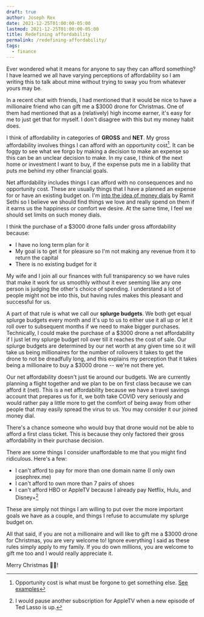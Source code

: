 ```yaml
---
draft: true
author: Joseph Rex
date: 2021-12-25T01:00:00-05:00
lastmod: 2021-12-25T01:00:00-05:00
title: Redefining affordability
permalink: /redefining-affordability/
tags:
  - finance
---
```


Ever wondered what it means for anyone to say they can afford something? I have learned we all have varying perceptions of affordability so I am writing this to talk about mine without trying to sway you from whatever yours may be.
<!--more-->

In a recent chat with friends, I had mentioned that it would be nice to have a millionaire friend who can gift me a $3000
drone for Christmas. One of them had mentioned that as a (relatively) high income earner, it's easy for me to just get
that for myself. I don't disagree with this but my money habit does.

I think of affordability in categories of **GROSS** and **NET**. My gross affordability involves things I can
afford with an opportunity cost[^1]. It can be foggy to see what we forgo by making a decision to make an expense
so this can be an unclear decision to make. In my case, I think of the next home or investment I want to buy, if the
expense puts me in a liability that puts me behind my other financial goals.

Net affordability includes things I can afford with no consequences and no opportunity cost.
These are usually things that I have a planned an expense for or have an existing budget on.
I'm [into the idea of money dials](/financial-architecture/) by Ramit Sethi so I believe we should find
things we love and really spend on them if it earns us the happiness or comfort we desire. At the same time,
I feel we should set limits on such money dials.

I think the purchase of a $3000 drone falls under gross affordability because:

- I have no long term plan for it
- My goal is to get it for pleasure so I'm not making any revenue from it to return the capital
- There is no existing budget for it

My wife and I join all our finances with full transparency so we have rules that make it work for us
smoothly without it ever seeming like any one person is judging the other's choice of spending. I understand
a lot of people might not be into this, but having rules makes this pleasant and successful for us.

A part of that rule is what we call our **splurge budgets**. We both get equal splurge budgets every month
and it's up to us to either use it all up or let it roll over to subsequent months if we need to make bigger
purchases. Technically, I could make the purchase of a $3000 drone a net affordability if I just let my
splurge budget roll over till it reaches the cost of sale. Our splurge budgets are determined by our net
worth at any given time so it will take us being millionaires for the number of rollovers it takes to get
the drone to not be dreadfully long, and this explains my perception that it takes being a millionaire to buy
a $3000 drone -- we're not there yet.

Our net affordability doesn't just tie around our budgets. We are currently planning a flight together and
we plan to be on first class because we can afford it (net). This is a net affordability because we have a
travel savings account that prepares us for it, we both take COVID very seriously and would rather pay
a little more to get the comfort of being away from other people that may easily spread the virus to us.
You may consider it our joined money dial.

There's a chance someone who would buy that drone would not be able to afford a first class ticket.
This is because they only factored their gross affordability in their purchase decision.

There are some things I consider unaffordable to me that you might find ridiculous. Here's a few:

- I can't afford to pay for more than one domain name (I only own josephrex.me)
- I can't afford to own more than 7 pairs of shoes
- I can't afford HBO or AppleTV because I already pay Netflix, Hulu, and Disney+[^2]

These are simply not things I am willing to put over the more important goals we have as a couple,
and things I refuse to accumulate my splurge budget on.

All that said, if you are not a millionaire and will like to gift me a $3000 drone for Christmas, you are
very welcome to! Ignore everything I said as these rules simply apply to my family. If you do own millions,
you are welcome to gift me too and I would really appreciate it.

Merry Christmas 🎅🏾!

[^1]: Opportunity cost is what must be forgone to get something else. [See examples](https://examples.yourdictionary.com/opportunity-cost-examples.html)
[^2]: I would pause another subscription for AppleTV when a new episode of Ted Lasso is up.
